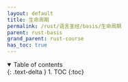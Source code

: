 ```yaml
---
layout: default
title: 生命周期
permalink: /rust/语言圣经/basis/生命周期
parent: rust-basis
grand_parent: rust-course
has_toc: true
---
```

<details open markdown="block">
  <summary>
    Table of contents
  </summary>
  {: .text-delta }
1. TOC
{:toc}
</details>